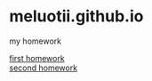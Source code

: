 # meluotii.github.io
my homework

<a href="https://meluotii.github.io/1-homework/">first homework</a>
<br>
<a href="https://meluotii.github.io/2-homework/">second homework</a>
